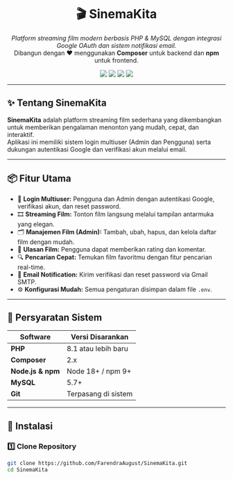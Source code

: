 <h1 align="center">🎬 SinemaKita</h1>

<p align="center">
  <i>Platform streaming film modern berbasis PHP & MySQL dengan integrasi Google OAuth dan sistem notifikasi email.</i><br>
  Dibangun dengan ❤️ menggunakan <b>Composer</b> untuk backend dan <b>npm</b> untuk frontend.
</p>

<p align="center">
  <a href="https://github.com/FarendraAugust/SinemaKita/stargazers"><img src="https://img.shields.io/github/stars/FarendraAugust/SinemaKita?color=yellow&style=flat-square"></a>
  <a href="https://github.com/FarendraAugust/SinemaKita/issues"><img src="https://img.shields.io/github/issues/FarendraAugust/SinemaKita?style=flat-square"></a>
  <a href="#"><img src="https://img.shields.io/badge/PHP-8.1%2B-777BB4?style=flat-square&logo=php&logoColor=white"></a>
  <a href="#"><img src="https://img.shields.io/badge/License-MIT-green?style=flat-square"></a>
</p>

---

## ✨ Tentang SinemaKita

**SinemaKita** adalah platform streaming film sederhana yang dikembangkan untuk memberikan pengalaman menonton yang mudah, cepat, dan interaktif.  
Aplikasi ini memiliki sistem login multiuser (Admin dan Pengguna) serta dukungan autentikasi Google dan verifikasi akun melalui email.

---

## 📦 Fitur Utama

- 🔐 **Login Multiuser:** Pengguna dan Admin dengan autentikasi Google, verifikasi akun, dan reset password.
- 🎞️ **Streaming Film:** Tonton film langsung melalui tampilan antarmuka yang elegan.
- 🗂️ **Manajemen Film (Admin):** Tambah, ubah, hapus, dan kelola daftar film dengan mudah.
- 💬 **Ulasan Film:** Pengguna dapat memberikan rating dan komentar.
- 🔍 **Pencarian Cepat:** Temukan film favoritmu dengan fitur pencarian real-time.
- 📧 **Email Notification:** Kirim verifikasi dan reset password via Gmail SMTP.
- ⚙️ **Konfigurasi Mudah:** Semua pengaturan disimpan dalam file `.env`.

---

## 🧩 Persyaratan Sistem

| Software | Versi Disarankan |
|-----------|------------------|
| **PHP** | 8.1 atau lebih baru |
| **Composer** | 2.x |
| **Node.js & npm** | Node 18+ / npm 9+ |
| **MySQL** | 5.7+ |
| **Git** | Terpasang di sistem |

---

## 🚀 Instalasi

### 1️⃣ Clone Repository

```bash
git clone https://github.com/FarendraAugust/SinemaKita.git
cd SinemaKita
